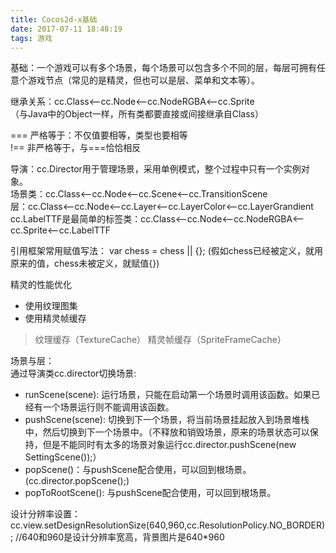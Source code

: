 ```yaml
---
title: Cocos2d-x基础
date: 2017-07-11 18:48:19
tags: 游戏
---
```

基础：一个游戏可以有多个场景，每个场景可以包含多个不同的层，每层可拥有任意个游戏节点（常见的是精灵，但也可以是层、菜单和文本等）。  
  
继承关系：cc.Class<--cc.Node<--cc.NodeRGBA<--cc.Sprite  
（与Java中的Object一样，所有类都要直接或间接继承自Class） 

=== 严格等于：不仅值要相等，类型也要相等  
!== 非严格等于，与===恰恰相反  

导演：cc.Director用于管理场景，采用单例模式，整个过程中只有一个实例对象。   
场景类：cc.Class<--cc.Node<--cc.Scene<--cc.TransitionScene  
层：cc.Class<--cc.Node<--cc.Layer<--cc.LayerColor<--cc.LayerGrandient
cc.LabelTTF是最简单的标签类：cc.Class<--cc.Node<--cc.NodeRGBA<--cc.Sprite<--cc.LabelTTF  

引用框架常用赋值写法： var chess = chess || {}; (假如chess已经被定义，就用原来的值，chess未被定义，就赋值{})

精灵的性能优化  
* 使用纹理图集  
* 使用精灵帧缓存  
>纹理缓存（TextureCache）
>精灵帧缓存（SpriteFrameCache）

场景与层：  
通过导演类cc.director切换场景:   
* runScene(scene): 运行场景，只能在启动第一个场景时调用该函数。如果已经有一个场景运行则不能调用该函数。  
* pushScene(scene): 切换到下一个场景，将当前场景挂起放入到场景堆栈中，然后切换到下一个场景中。（不释放和销毁场景，原来的场景状态可以保持，但是不能同时有太多的场景对象运行cc.director.pushScene(new SettingScene());）  
* popScene()：与pushScene配合使用，可以回到根场景。(cc.director.popScene();)   
* popToRootScene(): 与pushScene配合使用，可以回到根场景。  

设计分辨率设置：cc.view.setDesignResolutionSize(640,960,cc.ResolutionPolicy.NO_BORDER);  //640和960是设计分辨率宽高，背景图片是640*960